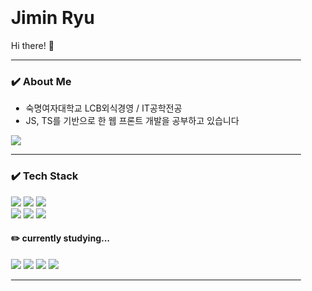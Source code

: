 
<div style="padding: 20px">

# Jimin Ryu
Hi there! 👋

---
### ✔️ About Me
- 숙명여자대학교 LCB외식경영 / IT공학전공
- JS, TS를 기반으로 한 웹 프론트 개발을 공부하고 있습니다

<a href="mailto:jimins4920@gmail.com">
  <img src="https://img.shields.io/badge/jimins4920@gmail.com-D14836?style=for-the-badge&logo=gmail&logoColor=white"/>
</a>

---

### ✔️ Tech Stack
<img src="https://img.shields.io/badge/html5-%23E34F26.svg?style=for-the-badge&logo=html5&logoColor=white"/>
<img src="https://img.shields.io/badge/css3-%231572B6.svg?style=for-the-badge&logo=css3&logoColor=white"/>
<img src="https://img.shields.io/badge/javascript-%23323330.svg?style=for-the-badge&logo=javascript&logoColor=%23F7DF1E"/><br/>
<img src="https://img.shields.io/badge/react-%2320232a.svg?style=for-the-badge&logo=react&logoColor=%2361DAFB"/>
<img src="https://img.shields.io/badge/styled--components-DB7093?style=for-the-badge&logo=styled-components&logoColor=white" />
<img src="https://img.shields.io/badge/typescript-%23007ACC.svg?style=for-the-badge&logo=typescript&logoColor=white" />

<br />

#### ✏️ currently studying...
<img src="https://img.shields.io/badge/node.js-6DA55F?style=for-the-badge&logo=node.js&logoColor=white"/>
<img src="https://img.shields.io/badge/express.js-%23404d59.svg?style=for-the-badge&logo=express&logoColor=%2361DAFB" />
<img src="https://img.shields.io/badge/Next-black?style=for-the-badge&logo=next.js&logoColor=white" />
<img src="https://img.shields.io/badge/tailwindcss-%2338B2AC.svg?style=for-the-badge&logo=tailwind-css&logoColor=white" />

---

</div>
